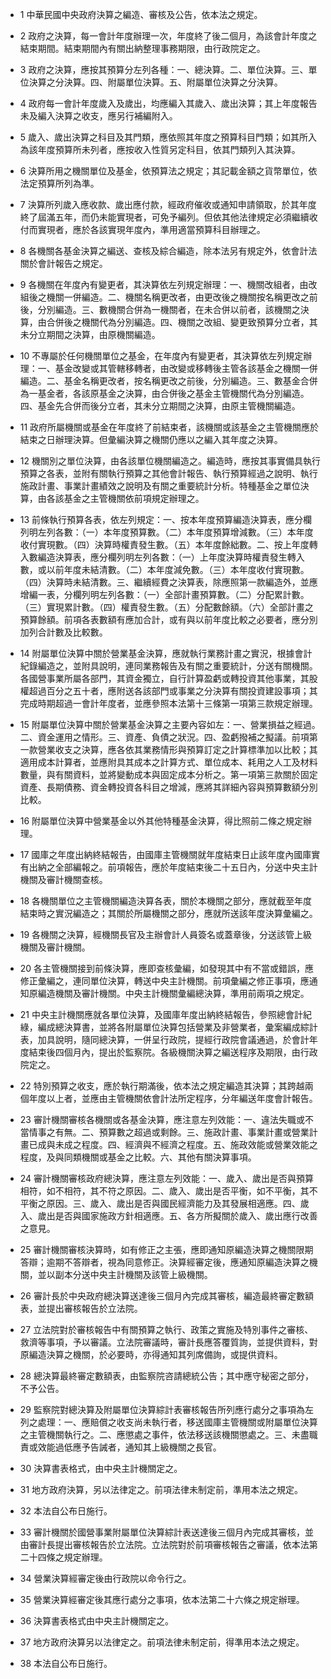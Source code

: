 * 1 中華民國中央政府決算之編造、審核及公告，依本法之規定。

* 2 政府之決算，每一會計年度辦理一次，年度終了後二個月，為該會計年度之結束期間。結束期間內有關出納整理事務期限，由行政院定之。

* 3 政府之決算，應按其預算分左列各種：一、總決算。二、單位決算。三、單位決算之分決算。四、附屬單位決算。五、附屬單位決算之分決算。

* 4 政府每一會計年度歲入及歲出，均應編入其歲入、歲出決算；其上年度報告未及編入決算之收支，應另行補編附入。

* 5 歲入、歲出決算之科目及其門類，應依照其年度之預算科目門類；如其所入為該年度預算所未列者，應按收入性質另定科目，依其門類列入其決算。

* 6 決算所用之機關單位及基金，依預算法之規定；其記載金額之貨幣單位，依法定預算所列為準。

* 7 決算所列歲入應收款、歲出應付款，經政府催收或通知申請領取，於其年度終了屆滿五年，而仍未能實現者，可免予編列。但依其他法律規定必須繼續收付而實現者，應於各該實現年度內，準用適當預算科目辦理之。

* 8 各機關各基金決算之編送、查核及綜合編造，除本法另有規定外，依會計法關於會計報告之規定。

* 9 各機關在年度內有變更者，其決算依左列規定辦理：一、機關改組者，由改組後之機關一併編造。二、機關名稱更改者，由更改後之機關按名稱更改之前後，分別編造。三、數機關合併為一機關者，在未合併以前者，該機關之決算，由合併後之機關代為分別編造。四、機關之改組、變更致預算分立者，其未分立期間之決算，由原機關編造。

* 10 不專屬於任何機關單位之基金，在年度內有變更者，其決算依左列規定辦理：一、基金改變或其管轄移轉者，由改變或移轉後主管各該基金之機關一併編造。二、基金名稱更改者，按名稱更改之前後，分別編造。三、數基金合併為一基金者，各該原基金之決算，由合併後之基金主管機關代為分別編造。四、基金先合併而後分立者，其未分立期間之決算，由原主管機關編造。

* 11 政府所屬機關或基金在年度終了前結束者，該機關或該基金之主管機關應於結束之日辦理決算。但彙編決算之機關仍應以之編入其年度之決算。

* 12 機關別之單位決算，由各該單位機關編造之。編造時，應按其事實備具執行預算之各表，並附有關執行預算之其他會計報告、執行預算經過之說明、執行施政計畫、事業計畫績效之說明及有關之重要統計分析。特種基金之單位決算，由各該基金之主管機關依前項規定辦理之。

* 13 前條執行預算各表，依左列規定：一、按本年度預算編造決算表，應分欄列明左列各數：（一）本年度預算數。（二）本年度預算增減數。（三）本年度收付實現數。（四）決算時權責發生數。（五）本年度餘絀數。二、按上年度轉入數編造決算表，應分欄列明左列各數：（一）上年度決算時權責發生轉入數，或以前年度未結清數。（二）本年度減免數。（三）本年度收付實現數。（四）決算時未結清數。三、繼續經費之決算表，除應照第一款編造外，並應增編一表，分欄列明左列各數：（一）全部計畫預算數。（二）分配累計數。（三）實現累計數。（四）權責發生數。（五）分配數餘額。（六）全部計畫之預算餘額。前項各表數額有應加合計，或有與以前年度比較之必要者，應分別加列合計數及比較數。

* 14 附屬單位決算中關於營業基金決算，應就執行業務計畫之實況，根據會計紀錄編造之，並附具說明，連同業務報告及有關之重要統計，分送有關機關。各國營事業所屬各部門，其資金獨立，自行計算盈虧或轉投資其他事業，其股權超過百分之五十者，應附送各該部門或事業之分決算有關投資建設事項；其完成時期超過一會計年度者，並應參照本法第十三條第一項第三款規定辦理。

* 15 附屬單位決算中關於營業基金決算之主要內容如左：一、營業損益之經過。二、資金運用之情形。三、資產、負債之狀況。四、盈虧撥補之擬議。前項第一款營業收支之決算，應各依其業務情形與預算訂定之計算標準加以比較；其適用成本計算者，並應附具其成本之計算方式、單位成本、耗用之人工及材料數量，與有關資料，並將變動成本與固定成本分析之。第一項第三款關於固定資產、長期債務、資金轉投資各科目之增減，應將其詳細內容與預算數額分別比較。

* 16 附屬單位決算中營業基金以外其他特種基金決算，得比照前二條之規定辦理。

* 17 國庫之年度出納終結報告，由國庫主管機關就年度結束日止該年度內國庫實有出納之全部編報之。前項報告，應於年度結束後二十五日內，分送中央主計機關及審計機關查核。

* 18 各機關單位之主管機關編造決算各表，關於本機關之部分，應就截至年度結束時之實況編造之；其關於所屬機關之部分，應就所送該年度決算彙編之。

* 19 各機關之決算，經機關長官及主辦會計人員簽名或蓋章後，分送該管上級機關及審計機關。

* 20 各主管機關接到前條決算，應即查核彙編，如發現其中有不當或錯誤，應修正彙編之，連同單位決算，轉送中央主計機關。前項彙編之修正事項，應通知原編造機關及審計機關。中央主計機關彙編總決算，準用前兩項之規定。

* 21 中央主計機關應就各單位決算，及國庫年度出納終結報告，參照總會計紀綠，編成總決算書，並將各附屬單位決算包括營業及非營業者，彙案編成綜計表，加具說明，隨同總決算，一併呈行政院，提經行政院會議通過，於會計年度結束後四個月內，提出於監察院。各級機關決算之編送程序及期限，由行政院定之。

* 22 特別預算之收支，應於執行期滿後，依本法之規定編造其決算；其跨越兩個年度以上者，並應由主管機關依會計法所定程序，分年編送年度會計報告。

* 23 審計機關審核各機關或各基金決算，應注意左列效能：一、違法失職或不當情事之有無。二、預算數之超過或剩餘。三、施政計畫、事業計畫或營業計畫已成與未成之程度。四、經濟與不經濟之程度。五、施政效能或營業效能之程度，及與同類機關或基金之比較。六、其他有關決算事項。

* 24 審計機關審核政府總決算，應注意左列效能：一、歲入、歲出是否與預算相符，如不相符，其不符之原因。二、歲入、歲出是否平衡，如不平衡，其不平衡之原因。三、歲入、歲出是否與國民經濟能力及其發展相適應。四、歲入、歲出是否與國家施政方針相適應。五、各方所擬關於歲入、歲出應行改善之意見。

* 25 審計機關審核決算時，如有修正之主張，應即通知原編造決算之機關限期答辯；逾期不答辯者，視為同意修正。決算經審定後，應通知原編造決算之機關，並以副本分送中央主計機關及該管上級機關。

* 26 審計長於中央政府總決算送達後三個月內完成其審核，編造最終審定數額表，並提出審核報告於立法院。

* 27 立法院對於審核報告中有關預算之執行、政策之實施及特別事件之審核、救濟等事項，予以審議。立法院審議時，審計長應答覆質詢，並提供資料，對原編造決算之機關，於必要時，亦得通知其列席備詢，或提供資料。

* 28 總決算最終審定數額表，由監察院咨請總統公告；其中應守秘密之部分，不予公告。

* 29 監察院對總決算及附屬單位決算綜計表審核報告所列應行處分之事項為左列之處理：一、應賠償之收支尚未執行者，移送國庫主管機關或附屬單位決算之主管機關執行之。二、應懲處之事件，依法移送該機關懲處之。三、未盡職責或效能過低應予告誡者，通知其上級機關之長官。

* 30 決算書表格式，由中央主計機關定之。

* 31 地方政府決算，另以法律定之。前項法律未制定前，準用本法之規定。

* 32 本法自公布日施行。

* 33 審計機關於國營事業附屬單位決算綜計表送達後三個月內完成其審核，並由審計長提出審核報告於立法院。立法院對於前項審核報告之審議，依本法第二十四條之規定辦理。

* 34 營業決算經審定後由行政院以命令行之。

* 35 營業決算經審定後其應行處分之事項，依本法第二十六條之規定辦理。

* 36 決算書表格式由中央主計機關定之。

* 37 地方政府決算另以法律定之。前項法律未制定前，得準用本法之規定。

* 38 本法自公布日施行。

